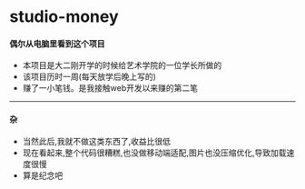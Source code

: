 # studio-money

#### 偶尔从电脑里看到这个项目

- 本项目是大二刚开学的时候给艺术学院的一位学长所做的
- 该项目历时一周(每天放学后晚上写的)
- 赚了一小笔钱。是我接触web开发以来赚的第二笔

****************************

#### 杂

- 当然此后,我就不做这类东西了,收益比很低
- 现在看起来,整个代码很糟糕,也没做移动端适配,图片也没压缩优化,导致加载速度很慢
- 算是纪念吧
